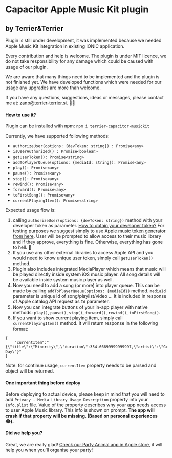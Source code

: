 # Capacitor Apple Music Kit plugin
## by Terrier&Terrier

Plugin is still under development, it was implemented because we needed Apple Music Kit integration in existing IONIC application. 

Every contribution and help is welcome. The plugin is under MIT licence, we do not take responsibility for any damage which could be caused with usage of our plugin.

We are aware that many things need to be implemented and the plugin is not finished yet. We have developed functions which were needed for our usage any upgrades are more than welcome.

If you have any questions, suggestions, ideas or messages, please contact me at: zanp@terrier-terrier.si. 🤘🏻

#### How to use it?
Plugin can be installed with npm: `npm i terrier-capacitor-musickit`

Currently, we have supported following methods:
  - `authorizeUser(options: {devToken: string}) : Promise<any>`
  - `isUserAuthorized() : Promise<boolean>`
  - `getUserToken(): Promise<string>`
  - `addToPlayerQueue(options: {mediaId: string}): Promise<any>`
  - `play(): Promise<any>`
  - `pause(): Promise<any>`
  - `stop(): Promise<any>`
  - `rewind(): Promise<any>`
  - `forward(): Promise<any>`
  - `toFirstSong(): Promise<any>`
  - `currentPlayingItem(): Promise<string>`

Expected usage flow is:
  1. calling `authorizeUser(options: {devToken: string})` method with your developer token as parameter. [How to obtain your developer token?](https://developer.apple.com/documentation/sign_in_with_apple/generate_and_validate_tokens) 
For testing purposes we suggest simply to use [Apple music token generator from here](https://github.com/pelauimagineering/apple-music-token-generator).
User will be prompted to allow access to their music library and if they approve, everything is fine. Otherwise, everything has gone to hell. 👿
  2. If you use any other external libraries to access Apple API and you would need to know unique user token, simply call `getUserToken()` method.
  3. Plugin also includes integrated MediaPlayer which means that music will be played directly inside system iOS music player. All song details will be available inside system music player as well.
  4. Now you need to add a song (or more) into player queue. This can be made by calling `addToPlayerQueue(options: {mediaId})` method. `mediaId` parameter is unique Id of song/playlist/video ... It is included in response of Apple catalog API request as `Id` parameter.
  5. Now you can integrate buttons of your in-app player with native methods: `play()`, `pause()`, `stop()`, `forward()`, `rewind()`, `toFirstSong()`.
  6. If you want to show current playing item, simply call `currentPlayingItem()` method. It will return response in the following format:
```
{
	"currentItem":"{\"title\":\"Minority\",\"duration\":354.66699999999997,\"artist\":\"Green Day\"}"
}
```
Note: for continue usage, `currentItem` property needs to be parsed and object will be returned.

#### One important thing before deploy
Before deploying to actual device, please keep in mind that you will need to add `Privacy - Media Library Usage Description` property into your `Info.plist` file. Value of the property describes why your app needs access to user Apple Music library. This info is shown on prompt. **The app will crash if that property will be missing. (Based on personal experiences 😂).**

#### Did we help you?
Great, we are really glad! [Check our Party Animal app in Apple store](https://apps.apple.com/us/app/party-animal-plan-your-party/id1510255834?ls=1), it will help you when you'll organise your party!